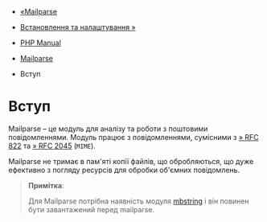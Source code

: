 - [«Mailparse](book.mailparse.md)
- [Встановлення та налаштування »](mailparse.setup.md)

- [PHP Manual](index.md)
- [Mailparse](book.mailparse.md)
-   Вступ

# Вступ

Mailparse – це модуль для аналізу та роботи з поштовими повідомленнями.
Модуль працює з повідомленнями, сумісними з [» RFC
822](http://www.faqs.org/rfcs/rfc822) та [» RFC
2045](http://www.faqs.org/rfcs/rfc2045) (`MIME`).

Mailparse не тримає в пам'яті копії файлів, що обробляються, що дуже
ефективно з погляду ресурсів для обробки об'ємних повідомлень.

> **Примітка**:
>
> Для Mailparse потрібна наявність модуля [mbstring](book.mbstring.md)
> і він повинен бути завантажений перед mailparse.
